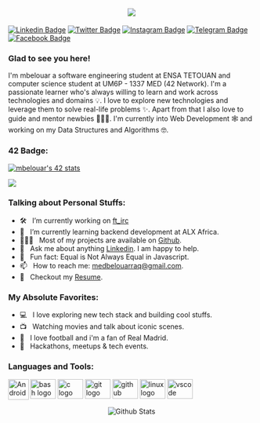<h1 align="center">
  <a href="https://git.io/typing-svg">
    <img src="https://readme-typing-svg.herokuapp.com/?lines=Hello,+There!+👋;This+is+Mbelouar....;Nice+to+meet+you!&center=true&size=30">
  </a>
</h1>

[![Linkedin Badge](https://img.shields.io/badge/linkedin-%230077B5.svg?style=for-the-badge&logo=linkedin&logoColor=white)](https://www.linkedin.com/in/mohammed-bel-ouarraq-554057218/)
[![Twitter Badge](https://img.shields.io/badge/Twitter-%231DA1F2.svg?style=for-the-badge&logo=Twitter&logoColor=white)](https://twitter.com/MBelouarraq)
[![Instagram Badge](https://img.shields.io/badge/Instagram-%23E4405F.svg?style=for-the-badge&logo=Instagram&logoColor=white)](https://instagram.com/med.belouarraq/)
[![Telegram Badge](https://img.shields.io/badge/Telegram-2CA5E0?style=for-the-badge&logo=telegram&logoColor=white)](https://t.me/medbelouarraq)
[![Facebook Badge](https://img.shields.io/badge/Facebook-%231877F2.svg?style=for-the-badge&logo=Facebook&logoColor=white)](https://web.facebook.com/Med.Belouarraq)

### Glad to see you here! &nbsp;

I'm mbelouar a software engineering student at ENSA TETOUAN and computer science student at UM6P - 1337 MED (42 Network). I'm a passionate learner who's always willing to learn and work across technologies and domains 💡. I love to explore new technologies and leverage them to solve real-life problems ✨. Apart from that I also love to guide and mentor newbies 👨🏻‍💻. I'm currently into Web Development 🕸️ and working on my Data Structures and Algorithms 🤓.


### 42 Badge:
<a href="https://github.com/oakoudad/badge42"><img src="https://badge.mediaplus.ma/binary/mbelouar" alt="mbelouar's 42 stats" /></a>

[![](https://img.shields.io/github/followers/medbelouarraq?label=mbelouar&style=for-the-badge)](https://gitwar.herokuapp.com/)


### Talking about Personal Stuffs:

- 🛠 &nbsp; I’m currently working on [ft_irc](https://github.com/mbelouar/cub3D)
- 🚀 &nbsp; I’m currently learning backend development at ALX Africa.
- 👨🏻‍💻 &nbsp; Most of my projects are available on [Github](https://github.com/mbelouar).
- 💬 &nbsp; Ask me about anything [Linkedin](https://www.linkedin.com/in/mohammed-bel-ouarraq-554057218/). I am happy to help.
- 👾 &nbsp; Fun fact: Equal is Not Always Equal in Javascript.
- 📫 &nbsp; How to reach me: medbelouarraq@gmail.com.
- 📝 &nbsp; Checkout my [Resume](https://acrobat.adobe.com/id/urn:aaid:sc:EU:e4e7af8a-2878-4f91-995b-7afaaba5d104).


### My Absolute Favorites:

- 💻 &nbsp; I love exploring new tech stack and building cool stuffs.
- 📺 &nbsp; Watching movies and talk about iconic scenes.
- 🥅 &nbsp; I love football and i'm a fan of Real Madrid.
- 🍕 &nbsp; Hackathons, meetups & tech events.


### Languages and Tools:


<a href="https://developer.android.com" target="_blank"> <img align="left" alt="Android" height ="42px" src="https://raw.githubusercontent.com/rahul-jha98/github_readme_icons/main/language_and_tools/square/android/android.svg"> </a>
<div align="left">
  <img src="https://cdn.jsdelivr.net/gh/devicons/devicon/icons/bash/bash-original.svg" height="40" width="52" alt="bash logo"  />
  <img src="https://cdn.jsdelivr.net/gh/devicons/devicon/icons/c/c-original.svg" height="40" width="52" alt="c logo"  />
  <img src="https://cdn.jsdelivr.net/gh/devicons/devicon/icons/git/git-original.svg" height="40" width="52" alt="git logo"  />
  <img src="https://cdn.jsdelivr.net/gh/devicons/devicon/icons/github/github-original.svg" height="40" width="52" alt="github logo"  />
  <img src="https://cdn.jsdelivr.net/gh/devicons/devicon/icons/linux/linux-original.svg" height="40" width="52" alt="linux logo"  />
  <img src="https://cdn.jsdelivr.net/gh/devicons/devicon/icons/vscode/vscode-original.svg" height="40" width="52" alt="vscode logo"  />
</div>



</p>
<p align="center">
        <img src="https://raw.githubusercontent.com/mayhemantt/mayhemantt/Update/svg/Bottom.svg" alt="Github Stats" />
</p>
